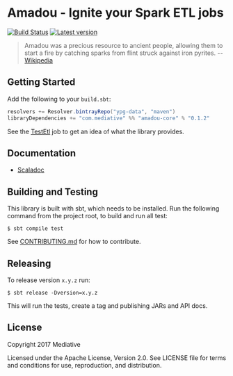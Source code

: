 # Amadou - Ignite your Spark ETL jobs
[![Build Status]][Travis]
[![Latest version]][Bintray]

  [Build Status]: https://travis-ci.org/ypg-data/amadou.svg?branch=master
  [Travis]: https://travis-ci.org/ypg-data/amadou
  [Latest version]: https://api.bintray.com/packages/ypg-data/maven/amadou-core/images/download.svg
  [Bintray]: https://bintray.com/ypg-data/maven/amadou-core/_latestVersion

> Amadou was a precious resource to ancient people, allowing them to start a
> fire by catching sparks from flint struck against iron pyrites.
> -- [Wikipedia]

 [Wikipedia]: https://en.wikipedia.org/wiki/Amadou

## Getting Started

Add the following to your `build.sbt`:

```sbt
resolvers += Resolver.bintrayRepo("ypg-data", "maven")
libraryDependencies += "com.mediative" %% "amadou-core" % "0.1.2"
```

See the [TestEtl] job to get an idea of what the library provides.

 [TestEtl]: core/src/test/scala/com.mediative.amadou/test/TestEtl.scala

## Documentation

 - [Scaladoc](https://ypg-data.github.io/amadou/api/#com.mediative.amadou.package)

## Building and Testing

This library is built with sbt, which needs to be installed. Run the following command from the project root, to build and run all test:

    $ sbt compile test

See [CONTRIBUTING.md](CONTRIBUTING.md) for how to contribute.

## Releasing

To release version `x.y.z` run:

    $ sbt release -Dversion=x.y.z

This will run the tests, create a tag and publishing JARs and API docs.

## License

Copyright 2017 Mediative

Licensed under the Apache License, Version 2.0. See LICENSE file for terms and
conditions for use, reproduction, and distribution.
